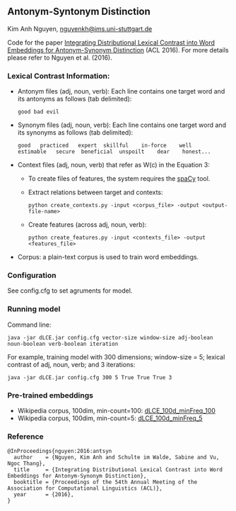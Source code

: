 ## Antonym-Syntonym Distinction
Kim Anh Nguyen, nguyenkh@ims.uni-stuttgart.de

Code for the paper [Integrating Distributional Lexical Contrast into Word Embeddings for Antonym-Synonym Distinction](http://www.ims.uni-stuttgart.de/institut/mitarbeiter/anhnk/papers/acl2016/ant-syn-distinction.pdf) (ACL 2016). For more details please refer to Nguyen et al. (2016).

### Lexical Contrast Information:

- Antonym files (adj, noun, verb): Each line contains one target word and its antonyms as follows (tab delimited):

  ```good bad evil```
- Synonym files (adj, noun, verb): Each line contains one target word and its synonyms as follows (tab delimited):

  ```good	practiced	expert	skillful	in-force	well	estimable	secure	beneficial	unspoilt	dear	honest...```

- Context files (adj, noun, verb) that refer as W(c) in the Equation 3:
  
  - To create files of features, the system requires the [spaCy](https://spacy.io) tool.   

  - Extract relations between target and contexts: 

    ```python create_contexts.py -input <corpus_file> -output <output-file-name>```
  
  - Create features (across adj, noun, verb): 
    
    ```python create_features.py -input <contexts_file> -output <features_file>```
  
- Corpus: a plain-text corpus is used to train word embeddings.

### Configuration

See config.cfg to set agruments for model.

### Running model

Command line:

  ```java -jar dLCE.jar config.cfg vector-size window-size adj-boolean noun-boolean verb-boolean iteration```
  
For example, training model with 300 dimensions; window-size = 5; lexical contrast of adj, noun, verb; and 3 iterations:

  ```java -jar dLCE.jar config.cfg 300 5 True True True 3```
  
### Pre-trained embeddings
- Wikipedia corpus, 100dim, min-count=100: [dLCE_100d_minFreq_100](http://www.ims.uni-stuttgart.de/data/dLCE/wiki_en_dLCE_100d_minFreq_100.bin)
- Wikipedia corpus, 100dim, min-count=5: [dLCE_100d_minFreq_5](http://www.ims.uni-stuttgart.de/data/dLCE/wiki_en_dLCE_100d_minFreq_5.bin)

### Reference
```
@InProceedings{nguyen:2016:antsyn
  author    = {Nguyen, Kim Anh and Schulte im Walde, Sabine and Vu, Ngoc Thang},
  title     = {Integrating Distributional Lexical Contrast into Word Embeddings for Antonym-Synonym Distinction},
  booktitle = {Proceedings of the 54th Annual Meeting of the Association for Computational Linguistics (ACL)},
  year      = {2016},
}
```
